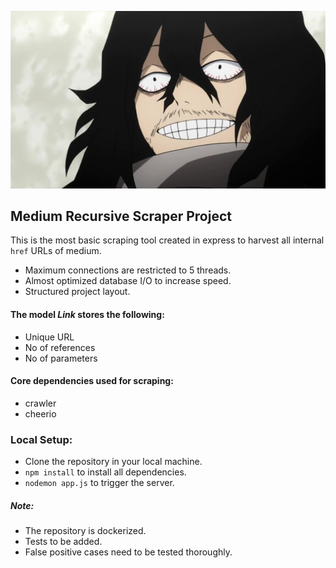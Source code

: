 ![Eraser Head](readme-fun.jpeg?raw=true "Aizawa Sensei")

## Medium Recursive Scraper Project

This is the most basic scraping tool created in express to harvest all internal `href` URLs of medium.

- Maximum connections are restricted to 5 threads.
- Almost optimized database I/O to increase speed.
- Structured project layout.

#### The model *Link* stores the following:

- Unique URL
- No of references
- No of parameters

#### Core dependencies used for scraping:

- crawler
- cheerio

### Local Setup:

- Clone the repository in your local machine.
- `npm install` to install all dependencies.
- `nodemon app.js` to trigger the server.

##### Note: 

- The repository is dockerized.
- Tests to be added.
- False positive cases need to be tested thoroughly.
